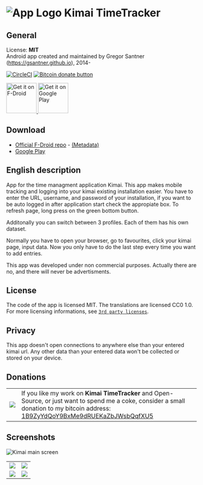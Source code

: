 ![App Logo](https://raw.githubusercontent.com/gsantner/kimai-android/master/wawl/res/drawable-hdpi/ic_launcher.png "App Logo") Kimai TimeTracker
=======

## General
License: **MIT**  
Android app created and maintained by Gregor Santner (<https://gsantner.github.io>), 2014-  

[![CircleCI](https://circleci.com/gh/gsantner/kimai-android.svg?style=shield)](https://circleci.com/gh/gsantner/kimai-android)
<span class="badge-bitcoin"><a href="https://gsantner.github.io/donate/#donate" title="Donate once-off to this project using Bitcoin"><img src="https://img.shields.io/badge/bitcoin-donate-yellow.svg" alt="Bitcoin donate button" /></a></span>

<p align="left">
<a href="https://f-droid.org/repository/browse/?fdid=de.live.gdev.timetracker">
    <img alt="Get it on F-Droid"
        height="80"
        src="https://f-droid.org/badge/get-it-on.png" />
        </a>
<a href="https://play.google.com/store/apps/details?id=de.live.gdev.timetracker">
    <img alt="Get it on Google Play"
        height="80"
        src="https://play.google.com/intl/en_us/badges/images/generic/en_badge_web_generic.png" />
	</a>  
</p>


## Download

* [Official F-Droid repo](https://f-droid.org/repository/browse/?fdid=de.live.gdev.timetracker) - [(Metadata)](https://gitlab.com/fdroid/fdroiddata/blob/master/metadata/de.live.gdev.timetracker.txt)
* [Google Play](https://play.google.com/store/apps/details?id=de.live.gdev.timetracker)

## English description
App for the time managment application Kimai.
This app makes mobile tracking and logging into your kimai existing installation easier.
You have to enter the URL, username, and password of your installation, if you want to be auto logged in after application start check the appropiate box.
To refresh page, long press on the green bottom button.

Additonally you can switch between 3 profiles. Each of them has his own dataset.

Normally you have to open your browser, go to favourites, click your kimai page, input data. Now you only have to do the last step every time you want to add entries.

This app was developed under non commercial purposes.
Actually there are no, and there will never be advertisments.

## License
The code of the app is licensed MIT. The translations are licensed CC0 1.0.  
For more licensing informations, see [`3rd party licenses`](/app/src/main/res/raw/licenses_3rd_party.md).  

## Privacy
This app doesn't open connections to anywhere else than your entered kimai url.
Any other data than your entered data won't be collected or stored on your device.

## Donations
<table>
 <tr>
	<td><a href="bitcoin:1B9ZyYdQoY9BxMe9dRUEKaZbJWsbQqfXU5?amount=0.001&label=Thanks">
    <img src="https://gsantner.github.io/assets/img/personal/bitcoin/bitcoin_gsantner.png"/></a></td>
<td>If you like my work on <b>Kimai TimeTracker</b> and Open-Source, or just want to spend me a coke, consider a small donation to my bitcoin address:
 <a href="https://gsantner.github.io/#donate">1B9ZyYdQoY9BxMe9dRUEKaZbJWsbQqfXU5</a></td>
 </tr>
</table>

## Screenshots

![Kimai main screen](https://cloud.githubusercontent.com/assets/6735650/23229190/a10b60cc-f93f-11e6-9762-02c7eb12acbf.png "Main screen")

<table>
  <tr>
    <td> <img  src="https://cloud.githubusercontent.com/assets/6735650/26566133/0fca845a-44f1-11e7-8060-702d774f1a1e.png"/> </td>
    <td> <img src="https://cloud.githubusercontent.com/assets/6735650/26566134/0fce2010-44f1-11e7-8f08-4991b7d1dfd3.png"/> </td>
  </tr><tr>
    <td> <img src="https://cloud.githubusercontent.com/assets/6735650/26566135/0fe766a6-44f1-11e7-9728-8f49ccec1f83.png"/> </td>
    <td> <img src="https://cloud.githubusercontent.com/assets/6735650/23229880/33c69f4c-f942-11e6-84d7-4b2b700e26b1.png" /> </td>
  </tr>
</table>
